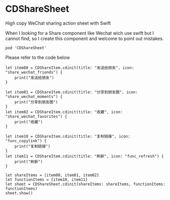 # CDShareSheet
High copy WeChat sharing action sheet with Swift

When I looking for a Share component like Wechat wich use swift but I cannot find, so I create this component and welcome to point out mistakes.

```
pod 'CDShareSheet'
```

Please refer to the code below
```
let item00 = CDShareItem.cdinit(title: "发送给朋友", icon: "share_wechat_friends") {
    print("发送给朋友")
}

let item01 = CDShareItem.cdinit(title: "分享到朋友圈", icon: "share_wechat_moments") {
    print("分享到朋友圈")
}
let item02 = CDShareItem.cdinit(title: "收藏", icon: "share_wechat_favorites") {
    print("收藏")
}

let item10 = CDShareItem.cdinit(title: "复制链接", icon: "func_copylink") {
    print("复制链接")
}
let item11 = CDShareItem.cdinit(title: "刷新", icon: "func_refresh") {
    print("刷新")
}

let shareItems = [item00, item01, item02]
let functionItems = [item10, item11]
let sheet = CDShareSheet.cdinit(shareItems: shareItems, functionItems: functionItems)
sheet.show()
```
